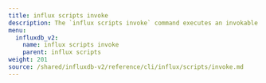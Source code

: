 ```yaml
---
title: influx scripts invoke
description: The `influx scripts invoke` command executes an invokable script in InfluxDB.
menu:
  influxdb_v2:
    name: influx scripts invoke
    parent: influx scripts
weight: 201
source: /shared/influxdb-v2/reference/cli/influx/scripts/invoke.md
---
```


<!-- The content for this file is located at
// SOURCE content/shared/influxdb-v2/reference/cli/influx/scripts/invoke.md -->
